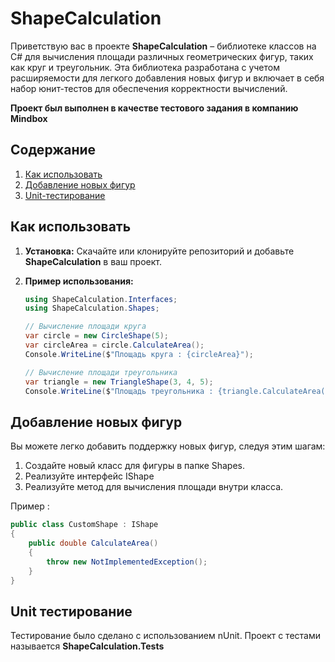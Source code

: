 # ShapeCalculation

Приветствую вас в проекте **ShapeCalculation** – библиотеке классов на C# для вычисления площади различных геометрических фигур, таких как круг и треугольник. Эта библиотека разработана с учетом расширяемости для легкого добавления новых фигур и включает в себя набор юнит-тестов для обеспечения корректности вычислений.

**Проект был выполнен в качестве тестового задания в компанию Mindbox**

## Содержание

1. [Как использовать](#как-использовать)
2. [Добавление новых фигур](#добавление-новых-фигур)
3. [Unit-тестирование](#unit-тестирование)

## Как использовать

1. **Установка:**
   Скачайте или клонируйте репозиторий и добавьте **ShapeCalculation** в ваш проект.

2. **Пример использования:**

   ```csharp
   using ShapeCalculation.Interfaces;
   using ShapeCalculation.Shapes;
   
   // Вычисление площади круга
   var circle = new CircleShape(5);
   var circleArea = circle.CalculateArea();
   Console.WriteLine($"Площадь круга : {circleArea}");

   // Вычисление площади треугольника
   var triangle = new TriangleShape(3, 4, 5);
   Console.WriteLine($"Площадь треугольника : {triangle.CalculateArea()}");
   ```

## Добавление новых фигур

Вы можете легко добавить поддержку новых фигур, следуя этим шагам:
1. Создайте новый класс для фигуры в папке Shapes.
2. Реализуйте интерфейс IShape
3. Реализуйте метод для вычисления площади внутри класса.

Пример :
```csharp
public class CustomShape : IShape
{
    public double CalculateArea()
    {
        throw new NotImplementedException();
    }
}
```

## Unit тестирование

Тестирование было сделано с использованием nUnit.
Проект с тестами называется **ShapeCalculation.Tests**

